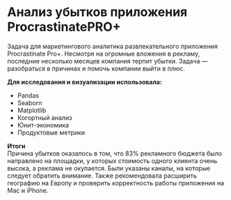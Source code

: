# Анализ убытков приложения ProcrastinatePRO+

Задача для маркетингового аналитика развлекательного приложения Procrastinate Pro+. Несмотря на огромные вложения в рекламу, последние несколько месяцев компания терпит убытки. Задача — разобраться в причинах и помочь компании выйти в плюс.

**Для исследования и визуализации использовала:**
* Pandas
* Seaborn
* Matplotlib
* Когортный анализ
* Юнит-экономика
* Продуктовые метрики

**Итоги**
<br>Причина убытков оказалось в том, что 83% рекламного бюджета было направлено на площадки, у которых стоимость одного клиента очень высока, а реклама не окупается. Были указаны каналы, на которые следует обратить внимание. Также рекомендовала расширить географию на Европу и проверить корректность работы приложения на Mac и iPhone.
